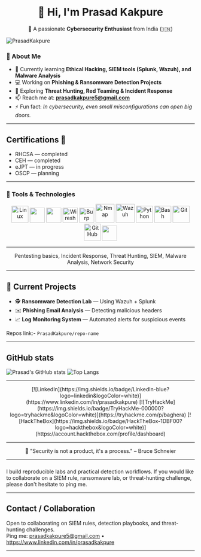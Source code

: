 <div align="center">

# 👋 Hi, I'm Prasad Kakpure  
🎯 A passionate **Cybersecurity Enthusiast** from India (🇮🇳)

</div>

<p>
  <img src="https://komarev.com/ghpvc/?username=PrasadKakpure&label=Profile%20views&color=0e75b6&style=flat" alt="PrasadKakpure" />
</p>


### 🧩 About Me  
- 🔐 Currently learning **Ethical Hacking, SIEM tools (Splunk, Wazuh), and Malware Analysis**  
- 💻 Working on **Phishing & Ransomware Detection Projects**  
- 🧠 Exploring **Threat Hunting, Red Teaming & Incident Response**  
- 📫 Reach me at: **prasadkakpure5@gmail.com**  
- ⚡ Fun fact: *In cybersecurity, even small misconfigurations can open big doors.*

---


## Certifications 🏅

- RHCSA — completed  
- CEH — completed  
- eJPT — in progress  
- OSCP — planning

---

### 🧰 Tools & Technologies

<p align="center">
  <!-- Cybersecurity specific -->
   <img src="https://cdn.jsdelivr.net/gh/devicons/devicon/icons/linux/linux-original.svg" width="45" height="45" alt="Linux" />
  <img src="https://github.com/simple-icons/simple-icons/blob/develop/icons/splunk.svg" width="40" height="40" />
  <img src="https://www.kali.org/tools/metasploit-framework/images/metasploit-framework-logo.svg" width="40" height="40" />
  <img src="https://raw.githubusercontent.com/simple-icons/simple-icons/develop/icons/wireshark.svg" width="40" height="40" alt="Wireshark"/>
  <img src="https://raw.githubusercontent.com/simple-icons/simple-icons/develop/icons/burpsuite.svg" width="40" height="40" alt="Burp Suite"/>
  <img src="https://upload.wikimedia.org/wikipedia/commons/3/38/Nmap-logo.svg" width="50" height="50" alt="Nmap"/>
  <img src="https://raw.githubusercontent.com/wazuh/wazuh-dashboard/main/plugins/wazuh/public/assets/images/logo.png" width="50" height="50" alt="Wazuh"/>
  <img src="https://cdn.jsdelivr.net/gh/devicons/devicon/icons/python/python-original.svg" width="45" height="45" alt="Python" />
  <img src="https://cdn.jsdelivr.net/gh/devicons/devicon/icons/bash/bash-original.svg" width="45" height="45" alt="Bash" />
  <img src="https://cdn.jsdelivr.net/gh/devicons/devicon/icons/git/git-original.svg" width="45" height="45" alt="Git" />
  <img src="https://cdn.jsdelivr.net/gh/devicons/devicon/icons/github/github-original.svg" width="45" height="45" alt="GitHub" />

 <!-- Dev basics -->
  <img src="https://skillicons.dev/icons?i=vscode,html,css,js" height="40" />

</p>

---

<p align="center">
Pentesting basics, Incident Response, Threat Hunting, SIEM, Malware Analysis, Network Security
</p>

---

## 🧠 Current Projects

- 🕵️ **Ransomware Detection Lab** — Using Wazuh + Splunk  
- ✉️ **Phishing Email Analysis** — Detecting malicious headers  
- 📈 **Log Monitoring System** — Automated alerts for suspicious events  


Repos link:- `PrasadKakpure/repo-name`

---

## GitHub stats
![Prasad's GitHub stats](https://github-readme-stats.vercel.app/api?username=PrasadKakpure&show_icons=true&theme=tokyonight)
![Top Langs](https://github-readme-stats.vercel.app/api/top-langs/?username=PrasadKakpure&layout=compact&theme=tokyonight)


---
<p align="center">
[![LinkedIn](https://img.shields.io/badge/LinkedIn-blue?logo=linkedin&logoColor=white)](https://www.linkedin.com/in/prasadkakpure)
[![TryHackMe](https://img.shields.io/badge/TryHackMe-000000?logo=tryhackme&logoColor=white)](https://tryhackme.com/p/baghera)
[![HackTheBox](https://img.shields.io/badge/HackTheBox-1DBF00?logo=hackthebox&logoColor=white)](https://account.hackthebox.com/profile/dashboard)

</p>

---
<p align="center">
  💬 "Security is not a product, it's a process." – Bruce Schneier
</p>

---

###
I build reproducible labs and practical detection workflows. If you would like to collaborate on a SIEM rule, ransomware lab, or threat-hunting challenge, please don't hesitate to ping me.

---

## Contact / Collaboration
Open to collaborating on SIEM rules, detection playbooks, and threat-hunting challenges.  
Ping me: prasadkakpure5@gmail.com • https://www.linkedin.com/in/prasadkakpure

---


